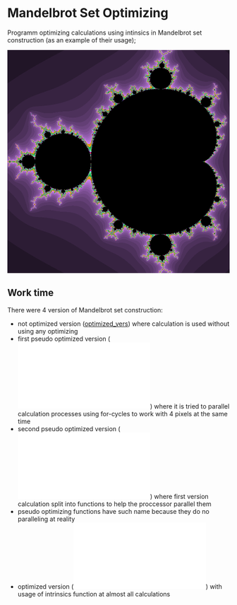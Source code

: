 # Mandelbrot Set Optimizing

Programm optimizing calculations using intinsics in Mandelbrot set construction (as an example of their usage);

![](/mandelbrot_set.png?raw=true "Optional Title")

## Work time
There were 4 version of Mandelbrot set construction: 
- not optimized version ([optimized_vers](/mandelbrot.cpp)) where calculation is used without using any optimizing
- first pseudo optimized version  (![](/mandelbrot_pseudo_optmzd_1.cpp)) where it is tried to parallel calculation processes using for-cycles to work with 4 pixels at the same time
- second pseudo optimized version (![](/mandelbrot_pseudo_optmzd_2.cpp)) where first version calculation split into functions to help the proccessor parallel them
- pseudo optimizing functions have such name because they do no paralleling at reality
- optimized version (![](/mandelbrot_optmzd_3.cpp)) with usage of intrinsics function at almost all calculations
